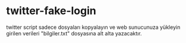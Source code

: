 # twitter-fake-login
 twitter script
 sadece dosyaları kopyalayın ve web sunucunuza yükleyin
 girilen verileri "bilgiler.txt" dosyasına alt alta yazacaktır.
